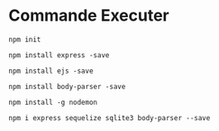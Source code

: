 # Commande Executer 

```
npm init
```

```
npm install express -save
```

```
npm install ejs -save
```

```
npm install body-parser -save
```
```
npm install -g nodemon
```
```
npm i express sequelize sqlite3 body-parser --save
```